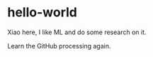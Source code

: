 # hello-world

Xiao here, I like ML and do some research on it.

Learn the GitHub processing again.
